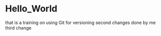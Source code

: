 # Hello_World
that is a training on using Git for versioning
second changes done by me
third change 
